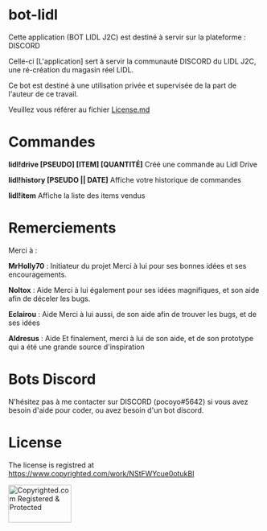 # bot-lidl

Cette application (BOT LIDL J2C) est destiné à servir sur la plateforme : DISCORD

Celle-ci [L'application]  sert à servir la communauté DISCORD du LIDL J2C, une ré-création du magasin réel LIDL.

Ce bot est destiné à une utilisation privée et supervisée de la part de l'auteur de ce travail.

Veuillez vous référer au fichier [License.md](https://repl.it/@PocoyoBots/bot-lidl#LICENSE.md)

# Commandes

**lidl!drive [PSEUDO] [ITEM] [QUANTITÉ]**
Créé une commande au Lidl Drive

**lidl!history [PSEUDO || DATE]**
Affiche votre historique de commandes

**lidl!item**
Affiche la liste des items vendus

# Remerciements

Merci à :

  **MrHolly70** : Initiateur du projet
    Merci à lui pour ses bonnes idées et ses encouragements.
    
  **Noltox** : Aide
    Merci à lui également pour ses idées magnifiques, et son aide afin de déceler les bugs.
    
  **Eclairou** : Aide
    Merci à lui aussi, de son aide afin de trouver les bugs, et de ses idées
  
  **Aldresus** : Aide
    Et finalement, merci à lui de son aide, et de son prototype qui a été une grande source d'inspiration
    
# Bots Discord
 
N'hésitez pas à me contacter sur DISCORD (pocoyo#5642) si vous avez besoin d'aide pour coder, ou avez besoin d'un bot discord.

# License
The license is registred at https://www.copyrighted.com/work/NStFWYcue0otukBI

<a class="copyrighted-badge" title="Copyrighted.com Registered &amp; Protected" target="_blank" href="https://www.copyrighted.com/work/NStFWYcue0otukBI"><img alt="Copyrighted.com Registered &amp; Protected" border="0" width="125" height="75" srcset="https://static.copyrighted.com/badges/125x75/02_2x.png 2x" src="https://static.copyrighted.com/badges/125x75/02.png" /></a>
